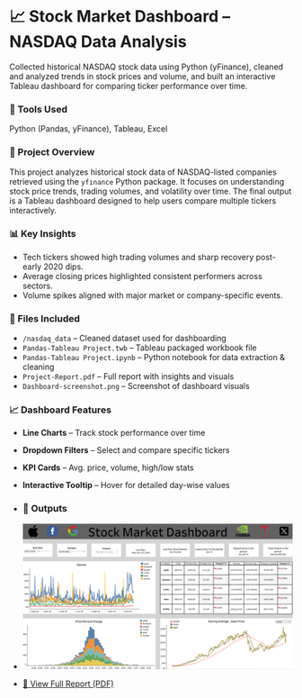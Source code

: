 # 📈 Stock Market Dashboard – NASDAQ Data Analysis
Collected historical NASDAQ stock data using Python (yFinance), cleaned and analyzed trends in stock prices and volume, and built an interactive Tableau dashboard for comparing ticker performance over time.

### 🔧 Tools Used
Python (Pandas, yFinance), Tableau, Excel

### 📘 Project Overview
This project analyzes historical stock data of NASDAQ-listed companies retrieved using the `yfinance` Python package. It focuses on understanding stock price trends, trading volumes, and volatility over time. The final output is a Tableau dashboard designed to help users compare multiple tickers interactively.

### 📊 Key Insights
- Tech tickers showed high trading volumes and sharp recovery post-early 2020 dips.
- Average closing prices highlighted consistent performers across sectors.
- Volume spikes aligned with major market or company-specific events.

### 📁 Files Included
- `/nasdaq_data` – Cleaned dataset used for dashboarding  
- `Pandas-Tableau Project.twb` – Tableau packaged workbook file  
- `Pandas-Tableau Project.ipynb` – Python notebook for data extraction & cleaning  
- `Project-Report.pdf` – Full report with insights and visuals  
- `Dashboard-screenshot.png` – Screenshot of dashboard visuals

### 📈 Dashboard Features
- **Line Charts** – Track stock performance over time  
- **Dropdown Filters** – Select and compare specific tickers  
- **KPI Cards** – Avg. price, volume, high/low stats  
- **Interactive Tooltip** – Hover for detailed day-wise values

- ### 🔗 Outputs
- ![Dashboard Preview](./Dashboard-screenshot.png)
- [📄 View Full Report (PDF)](./Project-Report.pdf)



